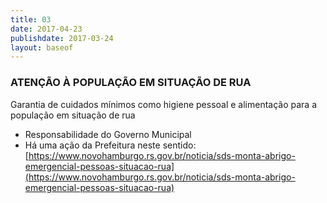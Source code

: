```yaml
---
title: 03
date: 2017-04-23
publishdate: 2017-03-24
layout: baseof
---
```


### ATENÇÃO À POPULAÇÃO EM SITUAÇÃO DE RUA

Garantia de cuidados mínimos como higiene pessoal e alimentação para a população em situação de rua



*   Responsabilidade do Governo Municipal
*   Há uma ação da Prefeitura neste sentido: [https://www.novohamburgo.rs.gov.br/noticia/sds-monta-abrigo-emergencial-pessoas-situacao-rua](https://www.novohamburgo.rs.gov.br/noticia/sds-monta-abrigo-emergencial-pessoas-situacao-rua)